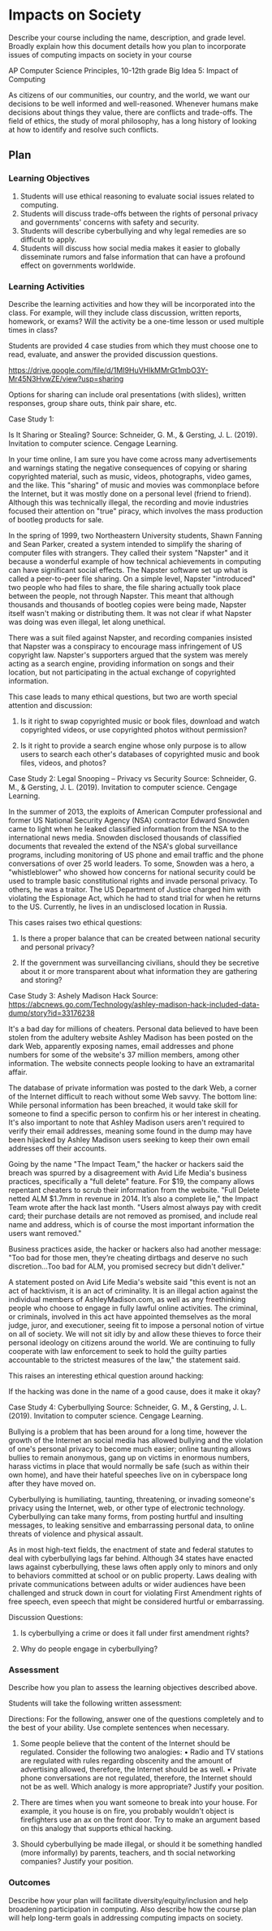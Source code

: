 # Impacts on Society

Describe your course including the name, description, and grade level. Broadly explain how this document details how you plan to incorporate issues of computing impacts on society in your course

AP Computer Science Principles, 10-12th grade
Big Idea 5: Impact of Computing

As citizens of our communities, our country, and the world, we want our decisions to be well informed and well-reasoned. Whenever humans make decisions about things they value, there are conflicts and trade-offs. The field of ethics, the study of moral philosophy, has a long history of looking at how to identify and resolve such conflicts. 

## Plan

### Learning Objectives

1. Students will use ethical reasoning to evaluate social issues related to computing.
2. Students will discuss trade-offs between the rights of personal privacy and governments' concerns with safety and security.
3. Students will describe cyberbullying and why legal remedies are so difficult to apply.
4. Students will discuss how social media makes it easier to globally disseminate rumors and false information that can have a profound effect on governments worldwide.

### Learning Activities

Describe the learning activities and how they will be incorporated into the class. For example, will they include class discussion, written reports, homework, or exams? Will the activity be a one-time lesson or used multiple times in class?

Students are provided 4 case studies from which they must choose one to read, evaluate, and answer the provided discussion questions.  

https://drive.google.com/file/d/1MI9HuVHlkMMrGt1mbO3Y-Mr45N3HvwZE/view?usp=sharing

Options for sharing can include oral presentations (with slides), written responses, group share outs, think pair share, etc.

Case Study 1: 

Is It Sharing or Stealing?
Source: Schneider, G. M., & Gersting, J. L. (2019). Invitation to computer science. Cengage Learning.

In your time online, I am sure you have come across many advertisements and warnings stating the negative consequences of copying or sharing copyrighted material, such as music, videos, photographs, video games, and the like. This "sharing" of music and movies was commonplace before the Internet, but it was mostly done on a personal level (friend to friend). Although this was technically illegal, the recording and movie industries focused their attention on "true" piracy, which involves the mass production of bootleg products for sale.

In the spring of 1999, two Northeastern University students, Shawn Fanning and Sean Parker, created a system intended to simplify the sharing of computer files with strangers. They called their system "Napster" and it because a wonderful example of how technical achievements in computing can have significant social effects. The Napster software set up what is called a peer-to-peer file sharing. On a simple level, Napster "introduced" two people who had files to share, the file sharing actually took place between the people, not through Napster. This meant that although thousands and thousands of bootleg copies were being made, Napster itself wasn't making or distributing them. It was not clear if what Napster was doing was even illegal, let along unethical.

There was a suit filed against Napster, and recording companies insisted that Napster was a conspiracy to encourage mass infringement of US copyright law. Napster's supporters argued that the system was merely acting as a search engine, providing information on songs and their location, but not participating in the actual exchange of copyrighted information.


This case leads to many ethical questions, but two are worth special attention and discussion:

1. Is it right to swap copyrighted music or book files, download and watch copyrighted videos, or use copyrighted photos without permission?

2. Is it right to provide a search engine whose only purpose is to allow users to search each other's databases of copyrighted music and book files, videos, and photos?



Case Study 2: Legal Snooping – Privacy vs Security
Source: Schneider, G. M., & Gersting, J. L. (2019). Invitation to computer science. Cengage Learning.

In the summer of 2013, the exploits of American Computer professional and former US National Security Agency (NSA) contractor Edward Snowden came to light when he leaked classified information from the NSA to the international news media. Snowden disclosed thousands of classified documents that revealed the extend of the NSA's global surveillance programs, including monitoring of US phone and email traffic and the phone conversations of over 25 world leaders. To some, Snowden was a hero, a "whistleblower" who showed how concerns for national security could be used to trample basic constitutional rights and invade personal privacy. To others, he was a traitor. The US Department of Justice charged him with violating the Espionage Act, which he had to stand trial for when he returns to the US. Currently, he lives in an undisclosed location in Russia.

This cases raises two ethical questions:

1. Is there a proper balance that can be created between national security and personal privacy?

2. If the government was surveillancing civilians, should they be secretive about it or more transparent about what information they are gathering and storing?



Case Study 3: Ashely Madison Hack
Source: https://abcnews.go.com/Technology/ashley-madison-hack-included-data-dump/story?id=33176238

It's a bad day for millions of cheaters. Personal data believed to have been stolen from the adultery website Ashley Madison has been posted on the dark Web, apparently exposing names, email addresses and phone numbers for some of the website's 37 million members, among other information. The website connects people looking to have an extramarital affair.

The database of private information was posted to the dark Web, a corner of the Internet difficult to reach without some Web savvy. The bottom line: While personal information has been breached, it would take skill for someone to find a specific person to confirm his or her interest in cheating. It's also important to note that Ashley Madison users aren't required to verify their email addresses, meaning some found in the dump may have been hijacked by Ashley Madison users seeking to keep their own email addresses off their accounts.

Going by the name "The Impact Team," the hacker or hackers said the breach was spurred by a disagreement with Avid Life Media's business practices, specifically a "full delete" feature. For $19, the company allows repentant cheaters to scrub their information from the website.
"Full Delete netted ALM $1.7mm in revenue in 2014. It’s also a complete lie," the Impact Team wrote after the hack last month. "Users almost always pay with credit card; their purchase details are not removed as promised, and include real name and address, which is of course the most important information the users want removed."

Business practices aside, the hacker or hackers also had another message: "Too bad for those men, they’re cheating dirtbags and deserve no such discretion...Too bad for ALM, you promised secrecy but didn't deliver."

A statement posted on Avid Life Media's website said "this event is not an act of hacktivism, it is an act of criminality. It is an illegal action against the individual members of AshleyMadison.com, as well as any freethinking people who choose to engage in fully lawful online activities. The criminal, or criminals, involved in this act have appointed themselves as the moral judge, juror, and executioner, seeing fit to impose a personal notion of virtue on all of society. We will not sit idly by and allow these thieves to force their personal ideology on citizens around the world. We are continuing to fully cooperate with law enforcement to seek to hold the guilty parties accountable to the strictest measures of the law," the statement said.

This raises an interesting ethical question around hacking:

If the hacking was done in the name of a good cause, does it make it okay?


Case Study 4: Cyberbullying
Source: Schneider, G. M., & Gersting, J. L. (2019). Invitation to computer science. Cengage Learning.

Bullying is a problem that has been around for a long time, however the growth of the Internet an social media has allowed bullying and the violation of one's personal privacy to become much easier; online taunting allows bullies to remain anonymous, gang up on victims in enormous numbers, harass victims in place that would normally be safe (such as within their own home), and have their hateful speeches live on in cyberspace long after they have moved on.

Cyberbullying is humiliating, taunting, threatening, or invading someone's privacy using the Internet, web, or other type of electronic technology. Cyberbullying can take many forms, from posting hurtful and insulting messages, to leaking sensitive and embarrassing personal data, to online threats of violence and physical assault.

As in most high-text fields, the enactment of state and federal statutes to deal with cyberbullying lags far behind. Although 34 states have enacted laws against cyberbullying, these laws often apply only to minors and only to behaviors committed at school or on public property. Laws dealing with private communications between adults or wider audiences have been challenged and struck down in court for violating First Amendment rights of free speech, even speech that might be considered hurtful or embarrassing.

Discussion Questions:

1. Is cyberbullying a crime or does it fall under first amendment rights?

2. Why do people engage in cyberbullying?



### Assessment

Describe how you plan to assess the learning objectives described above.

Students will take the following written assessment:

Directions: For the following, answer one of the questions completely and to the best of your ability. Use complete sentences when necessary.

1) Some people believe that the content of the Internet should be regulated. Consider the following two analogies:
•	Radio and TV stations are regulated with rules regarding obscenity and the amount of advertising allowed, therefore, the Internet should be as well.
•	Private phone conversations are not regulated, therefore, the Internet should not be as well.
Which analogy is more appropriate? Justify your position.


2) There are times when you want someone to break into your house. For example, it you house is on fire, you probably wouldn't object is firefighters use an ax on the front door. Try to make an argument based on this analogy that supports ethical hacking.


3) Should cyberbullying be made illegal, or should it be something handled (more informally) by parents, teachers, and th social networking companies? Justify your position.


### Outcomes

Describe how your plan will facilitate diversity/equity/inclusion and help broadening participation in computing. Also describe how the course plan will help long-term goals in addressing computing impacts on society.


